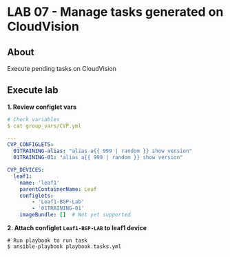 # LAB 07 - Manage tasks generated on CloudVision

## About

Execute pending tasks on CloudVision

## Execute lab

__1. Review configlet vars__

```yaml
# Check variables
$ cat group_vars/CVP.yml

---
CVP_CONFIGLETS:
  01TRAINING-alias: "alias a{{ 999 | random }} show version"
  01TRAINING-01: "alias a{{ 999 | random }} show version"

CVP_DEVICES:
  leaf1:
    name: 'leaf1'
    parentContainerName: Leaf
    configlets:
        - 'Leaf1-BGP-Lab'
        - '01TRAINING-01'
    imageBundle: []  # Not yet supported
```

__2. Attach configlet `Leaf1-BGP-LAB` to leaf1 device__

```shell
# Run playbook to run task
$ ansible-playbook playbook.tasks.yml
```
